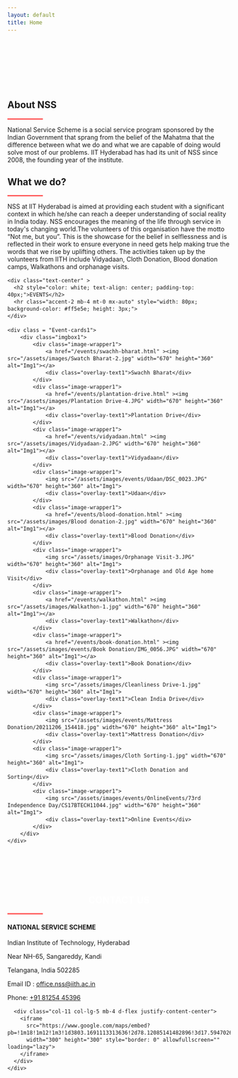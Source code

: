 ```yaml
---
layout: default
title: Home
---
```

<style>
.col-12
  {
    max-width: 85%;
  }
  
/* Events - Cards section in the main page */
  
.Event-cards1 {
  overflow-x: auto;
}
.imgbox1 {
    display: flex;
    flex-wrap: nowrap;
    margin-right: 40px;
}
.image-wrapper1 {
    position: relative;
    margin-right: 14px;
}
.image-wrapper1 img {
    width: 670px;
    height: 360px;
    border-radius: 20px;
    border: 2px solid rgb(138, 138, 128);
    filter: blur(5px); /* Apply blur to the images */
    transition: filter 0.3s ease;
}
.image-wrapper1:hover img {
    filter: none; /* Remove blur when hovering */
}
.overlay-text1 {
    position: absolute;
    top: 50%;
    left: 50%;
    transform: translate(-50%, -50%);
    color: white;
    font-size: 30px;
    font-weight: bold;
    text-shadow: 2px 2px 5px rgba(0, 0, 0, 0.7);
    pointer-events: none; /* Ensure text does not interfere with hover */
}

.image-wrapper1:hover .overlay-text1 {
    display: none; /* Hide the text on hover (optional) */
}

@media screen and (max-width: 768px) {
 .Event-cards1 {
    display: flex;
    overflow-x: auto; /* Enable horizontal scrolling */
    scroll-snap-type: x mandatory; /* Snap to each image on scroll */
  }

  .imgbox1 {
    flex-wrap: nowrap; /* Keep images in one row */
    justify-content: flex-start; /* Align items to the start */
    margin-right: 0; /* Remove extra margin */
  }

  .image-wrapper1 {
    scroll-snap-align: start; /* Ensure snapping to each image */
    margin-right: 10px; /* Space between images */
    min-width: 90%; /* Make each image take 90% of the screen width */
  }

  .image-wrapper1 img {
    width: 100%; /* Make image responsive */
    height: auto; /* Maintain aspect ratio */
    max-width: 100%; /* Prevent exceeding the container width */
    border-radius: 10px; /* Smaller border radius for mobile */
  }

  .overlay-text1 {
    font-size: 18px; /* Reduce text size for mobile */
    text-shadow: 1px 1px 3px rgba(0, 0, 0, 0.5); /* Reduce text shadow */
  }

  /* Hiding the scrollbar for a cleaner look */
  .Event-cards1::-webkit-scrollbar {
    display: none; /* For WebKit browsers */
  }
  .Event-cards1 {
    -ms-overflow-style: none;  /* Internet Explorer 10+ */
    scrollbar-width: none;  /* Firefox */
  }
}
/*EVENT STYLING ENDS*/

</style>

<div id="home-desktop" class="home large" style="padding-top: -24px">
  <div class="text-vcenter">
    <h1 class="animated typing-effect-desktop mb-3">
      <span id="typing-text-desktop"></span>
    </h1>
    <a href="#about" style="text-decoration: none;">
      <div class="arrow">
        <span></span>
        <span></span>
        <span></span>
      </div>
    </a>
  </div>
</div>

<div id="home-mobile" class="home small" style="padding-top: -24px">
  <div class="text-vcenter">
    <h1 class="animated typing-effect-mobile mb-3">
      <span id="typing-text-mobile"></span>
    </h1>
    <a href="#about" style="text-decoration: none;">
      <div class="arrow">
        <span></span>
        <span></span>
        <span></span>
      </div>
    </a>
  </div>
</div>
 
<!-- /first section -->

<!--ABOUT NSS-->
<section class="container-fluid bg-body" id="about" style="padding-top: 80px;">
  <div class="row justify-content-center">
    <div class="col-xl-2 col-lg-1 col-md-1"></div>
      <div class="col-xl-8 col-lg-10 col-md-10 col-sm-12">
          <div class="text-center justify-content-center">
              <h2 class="about_heading display-5 text-light">About NSS</h2>
              <hr class="accent-2 mb-4 mt-0 mx-auto" style="width: 80px; background-color: #ff5e5e; height: 3px;">
              <p class="text-light">
                National Service Scheme is a social service program sponsored by the Indian Government that sprang from the belief of the Mahatma that the difference between 
                what we do and what we are capable of doing would solve most of our problems. IIT Hyderabad has had its unit of NSS since 2008, the founding year of the institute.
              </p>
          </div>
      </div>
      <div class="col-xl-2 col-lg-1 col-md-1"></div>
  </div>

  <div class="row justify-content-center">
      <div class="col-xl-2 col-lg-1 col-md-1"></div>
      <div class="col-xl-8 col-lg-10 col-md-10 col-sm-12">
          <div class="text-center my-3">
              <h2 class="about_heading display-5 text-light">What we do?</h2>
              <hr class="accent-2 mb-4 mt-0 mx-auto" style="width: 80px; background-color: #ff5e5e; height: 3px;">
              <p class="text-light">
                NSS at IIT Hyderabad is aimed at providing each student with a significant context in which he/she can reach a deeper understanding of social reality in India today. 
                NSS encourages the meaning of the life through service in today's changing world.The volunteers of this organisation have the motto “Not me, but you”. 
                This is the showcase for the belief in selflessness and is reflected in their work to ensure everyone in need gets help making true the words that we rise by uplifting others. 
                The activities taken up by the volunteers from IITH include Vidyadaan, Cloth Donation, Blood donation camps, Walkathons and orphanage visits.
              </p>
          </div>
      </div>
      <div class="col-xl-2 col-lg-1 col-md-1"></div>
  </div>

  <!--Events Section-->
  <div id="events_section">
    
    <div class="text-center" > 
      <h2 style="color: white; text-align: center; padding-top: 40px;">EVENTS</h2>
      <hr class="accent-2 mb-4 mt-0 mx-auto" style="width: 80px; background-color: #ff5e5e; height: 3px;">
    </div>
    
    <div class = "Event-cards1">
        <div class="imgbox1">
            <div class="image-wrapper1">
                <a href="/events/swachh-bharat.html" ><img src="/assets/images/Swatch Bharat-2.jpg" width="670" height="360" alt="Img1"></a>
                <div class="overlay-text1">Swachh Bharat</div>
            </div>
            <div class="image-wrapper1">
                <a href="/events/plantation-drive.html" ><img src="/assets/images/Plantation Drive-4.JPG" width="670" height="360" alt="Img1"></a>
                <div class="overlay-text1">Plantation Drive</div>
            </div>
            <div class="image-wrapper1">
                <a href="/events/vidyadaan.html" ><img src="/assets/images/Vidyadaan-2.JPG" width="670" height="360" alt="Img1"></a>
                <div class="overlay-text1">Vidyadaan</div>
            </div>
            <div class="image-wrapper1">
                <img src="/assets/images/events/Udaan/DSC_0023.JPG" width="670" height="360" alt="Img1">
                <div class="overlay-text1">Udaan</div>
            </div>
            <div class="image-wrapper1">
                <a href="/events/blood-donation.html" ><img src="/assets/images/Blood donation-2.jpg" width="670" height="360" alt="Img1"></a>
                <div class="overlay-text1">Blood Donation</div>
            </div>
            <div class="image-wrapper1">
                <img src="/assets/images/Orphanage Visit-3.JPG" width="670" height="360" alt="Img1">
                <div class="overlay-text1">Orphanage and Old Age home Visit</div>
            </div>
            <div class="image-wrapper1">
                <a href="/events/walkathon.html" ><img src="/assets/images/Walkathon-1.jpg" width="670" height="360" alt="Img1"></a>
                <div class="overlay-text1">Walkathon</div>
            </div>
            <div class="image-wrapper1">
                <a href="/events/book-donation.html" ><img src="/assets/images/events/Book Donation/IMG_0056.JPG" width="670" height="360" alt="Img1"></a>
                <div class="overlay-text1">Book Donation</div>
            </div>
            <div class="image-wrapper1">
                <img src="/assets/images/Cleanliness Drive-1.jpg" width="670" height="360" alt="Img1">
                <div class="overlay-text1">Clean India Drive</div>
            </div>
            <div class="image-wrapper1">
                <img src="/assets/images/events/Mattress Donation/20211206_154418.jpg" width="670" height="360" alt="Img1">
                <div class="overlay-text1">Mattress Donation</div>
            </div>
            <div class="image-wrapper1">
                <img src="/assets/images/Cloth Sorting-1.jpg" width="670" height="360" alt="Img1">
                <div class="overlay-text1">Cloth Donation and Sorting</div>
            </div>
            <div class="image-wrapper1">
                <img src="/assets/images/events/OnlineEvents/73rd Independence Day/CS17BTECH11044.jpg" width="670" height="360" alt="Img1">
                <div class="overlay-text1">Online Events</div>
            </div>
        </div>
    </div> 
    
  </div>
  <!--Events Section End-->
  
  <div class="home" id="contact">
    <div class="container" style="padding-top: 70px">
      <h2 style="color: white; text-align: center;">CONTACT US</h2>
      <hr class="accent-2 mb-4 mt-0 mx-auto" style="width: 80px; background-color: #ff5e5e; height: 3px;">
    </div>
  </div>
  
  </div>
  <div class="container contact">
    <div class="row align-items-center d-flex justify-content-center">
      <div class="col-12 col-lg-5 col-md-7 mb-4">
        <div class="mb-4">
          <h4 class="text-light">NATIONAL SERVICE SCHEME</h4>
        </div>
        <p class="text-light">Indian Institute of Technology, Hyderabad</p>
        <p class="text-light">Near NH-65, Sangareddy, Kandi</p>
        <p class="text-light">Telangana, India 502285</p>
        <p class="text-light">Email ID :
        <a href="mailto:office.nss@iith.ac.in"> office.nss@iith.ac.in</a>
        </p>
        <text class="text-light">Phone: </text>
        <a href="tel:+91 81254 45396">+91 81254 45396</a>
      </div>

      <div class="col-11 col-lg-5 mb-4 d-flex justify-content-center">
        <iframe
          src="https://www.google.com/maps/embed?pb=!1m18!1m12!1m3!1d3803.1691113313636!2d78.12085141482896!3d17.594702687954694!2m3!1f0!2f0!3f0!3m2!1i1024!2i768!4f13.1!3m3!1m2!1s0x3bcbefdc136bffbb%3A0x73414ff6594c9191!2sIndian%20Institute%20of%20Technology%20(IIT%20Hyderabad)!5e0!3m2!1sen!2sin!4v1628961801388!5m2!1sen!2sin"
          width="300" height="300" style="border: 0" allowfullscreen="" loading="lazy">
        </iframe>
      </div>
    </div>
  </div>
</section>

